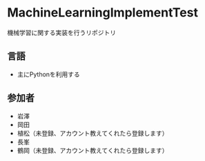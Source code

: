 MachineLearningImplementTest
============================

機械学習に関する実装を行うリポジトリ

## 言語
* 主にPythonを利用する

## 参加者
* 岩澤
* 岡田
* 植松（未登録、アカウント教えてくれたら登録します）
* 長峯
* 鶴岡（未登録、アカウント教えてくれたら登録します）
